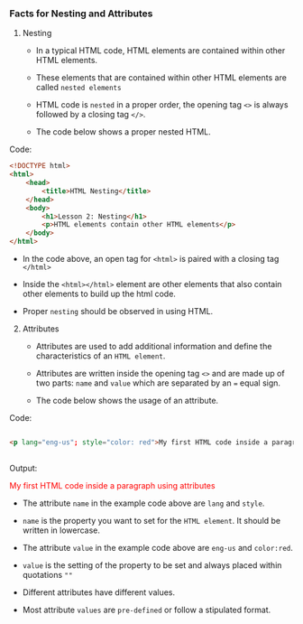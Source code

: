 ### Facts for Nesting and Attributes

1. Nesting

    - In a typical HTML code, HTML elements are contained within other HTML elements. 

    - These elements that are contained within other HTML elements are called `nested elements`

    - HTML code is `nested` in a proper order, the opening tag `<>` is always followed by a closing tag `</>`.

    - The code below shows a proper nested HTML.

Code:
```html
<!DOCTYPE html>
<html>
    <head>
        <title>HTML Nesting</title>
    </head>
    <body>
        <h1>Lesson 2: Nesting</h1>
        <p>HTML elements contain other HTML elements</p>
    </body>
</html>  
```
- In the code above, an open tag for `<html>` is paired with a closing tag `</html>`

- Inside the `<html></html>` element are other elements that also contain other elements to build up the html code.

- Proper `nesting` should be observed in using HTML.

2. Attributes

    - Attributes are used to add additional information and define the characteristics of an `HTML element`. 

    - Attributes are written inside the opening tag `<>` and are made up of two parts: `name` and `value` which are separated by an `=` equal sign.

    - The code below shows the usage of an attribute.

Code:
```html

<p lang="eng-us"; style="color: red">My first HTML code inside a paragraph using attributes</p>
    
```
Output:
     
<p lang="eng-us"; style="color: red">My first HTML code inside a paragraph using attributes</p>

- The attribute `name` in the example code above are `lang` and `style`. 

- `name` is the property you want to set for the `HTML element`. It should be written in lowercase.

- The attribute `value` in the example code above are `eng-us` and `color:red`. 
    
- `value` is the setting of the property to be set and always placed within quotations `""`

- Different attributes have different values.
    
- Most attribute `values` are `pre-defined` or follow a stipulated format.  

    


 
    




